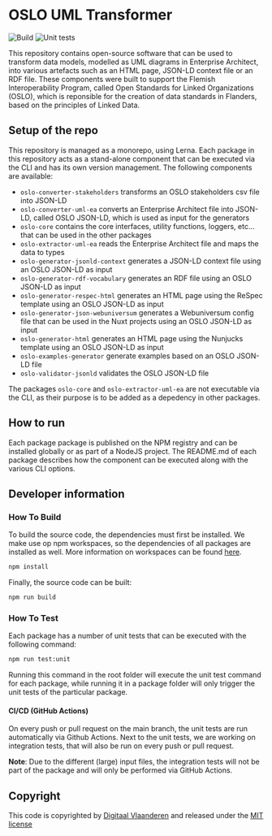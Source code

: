 # OSLO UML Transformer

![Build](https://github.com/informatievlaanderen/OSLO-UML-Transformer/actions/workflows/ci-build.yml/badge.svg)
![Unit tests](https://github.com/informatievlaanderen/OSLO-UML-Transformer/actions/workflows/ci-unit-tests.yml/badge.svg)

This repository contains open-source software that can be used to transform data models, modelled as UML diagrams in Enterprise Architect, into various artefacts such as an HTML page, JSON-LD context file or an RDF file. These components were built to support the Flemish Interoperability Program, called Open Standards for Linked Organizations (OSLO), which is reponsible for the creation of data standards in Flanders, based on the principles of Linked Data.

## Setup of the repo

This repository is managed as a monorepo, using Lerna. Each package in this repository acts as a stand-alone component that can be executed via the CLI and has its own version management. The following components are available:

- `oslo-converter-stakeholders` transforms an OSLO stakeholders csv file into JSON-LD
- `oslo-converter-uml-ea` converts an Enterprise Architect file into JSON-LD, called OSLO JSON-LD, which is used as input for the generators
- `oslo-core` contains the core interfaces, utility functions, loggers, etc... that can be used in the other packages
- `oslo-extractor-uml-ea` reads the Enterprise Architect file and maps the data to types
- `oslo-generator-jsonld-context` generates a JSON-LD context file using an OSLO JSON-LD as input
- `oslo-generator-rdf-vocabulary` generates an RDF file using an OSLO JSON-LD as input
- `oslo-generator-respec-html` generates an HTML page using the ReSpec template using an OSLO JSON-LD as input
- `oslo-generator-json-webuniversum` generates a Webuniversum config file that can be used in the Nuxt projects using an OSLO JSON-LD as input
- `oslo-generator-html` generates an HTML page using the Nunjucks template using an OSLO JSON-LD as input
- `oslo-examples-generator` generate examples based on an OSLO JSON-LD file
- `oslo-validator-jsonld` validates the OSLO JSON-LD file

The packages `oslo-core` and `oslo-extractor-uml-ea` are not executable via the CLI, as their purpose is to be added as a depedency in other packages.

## How to run

Each package package is published on the NPM registry and can be installed globally or as part of a NodeJS project. The README.md of each package describes how the component can be executed along with the various CLI options.

## Developer information

### How To Build

To build the source code, the dependencies must first be installed. We make use op npm workspaces, so the dependencies of all packages are installed as well. More information on workspaces can be found [here](https://docs.npmjs.com/cli/v10/using-npm/workspaces).

```bash
npm install
```

Finally, the source code can be built:

```bash
npm run build
```

### How To Test

Each package has a number of unit tests that can be executed with the following command:

```bash
npm run test:unit
```

Running this command in the root folder will execute the unit test command for each package, while running it in a package folder will only trigger the unit tests of the particular package.

#### CI/CD (GitHub Actions)

On every push or pull request on the main branch, the unit tests are run automatically via Github Actions. Next to the unit tests, we are working on integration tests, that will also be run on every push or pull request.

**Note**: Due to the different (large) input files, the integration tests will not be part of the package and will only be performed via GitHub Actions.

## Copyright

This code is copyrighted by [Digitaal Vlaanderen](https://www.vlaanderen.be/digitaal-vlaanderen) and released under the [MIT license](./LICENSE)
